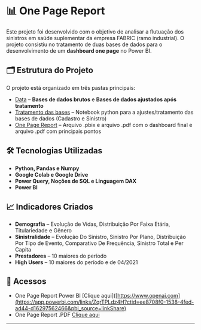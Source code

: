 # 📊 One Page Report

Este projeto foi desenvolvido com o objetivo de analisar a flutuação dos sinistros em saúde suplementar da empresa FABRIC (ramo industrial). O projeto consistiu no tratamento de duas bases de dados para o desenvolvimento de um **dashboard one page** no Power BI.

## 🗂 Estrutura do Projeto

O projeto está organizado em três pastas principais:
- [Data](https://www.openai.com) – **Bases de dados brutos** e **Bases de dados ajustados após tratamento**
- [Tratamento das bases](https://www.openai.com) – Notebook python para a ajustes/tratamento das bases de dados (Cadastro e Sinistro)
- [One Page Report](https://www.openai.com) – Arquivo .pbix e arquivo .pdf com o dashboard final e arquivo .pdf com principais pontos

## 🛠 Tecnologias Utilizadas

- **Python, Pandas e Numpy**
- **Google Colab e Google Drive**
- **Power Query, Noções de SQL e Linguagem DAX**
- **Power BI**

## 📈 Indicadores Criados

- **Demografia** – Evolução de Vidas, Distribuição Por Faixa Etária, Titulariedade e Gênero
- **Sinistralidade** – Evolução Do Sinistro, Sinistro Por Plano, Distribuição Por Tipo de Evento, Comparativo De Frequência, Sinistro Total e Per Capita
- **Prestadores** – 10 maiores do período
- **High Users** – 10 maiores do período e de 04/2021

## 🎯 Acessos

- One Page Report Power BI [Clique aqui]([https://www.openai.com](https://app.powerbi.com/links/ZqrTPLdz4H?ctid=ee8708f0-1538-4fed-ad44-d16297562466&pbi_source=linkShare)
- One Page Report .PDF [Clique aqui](https://www.openai.com)
---
